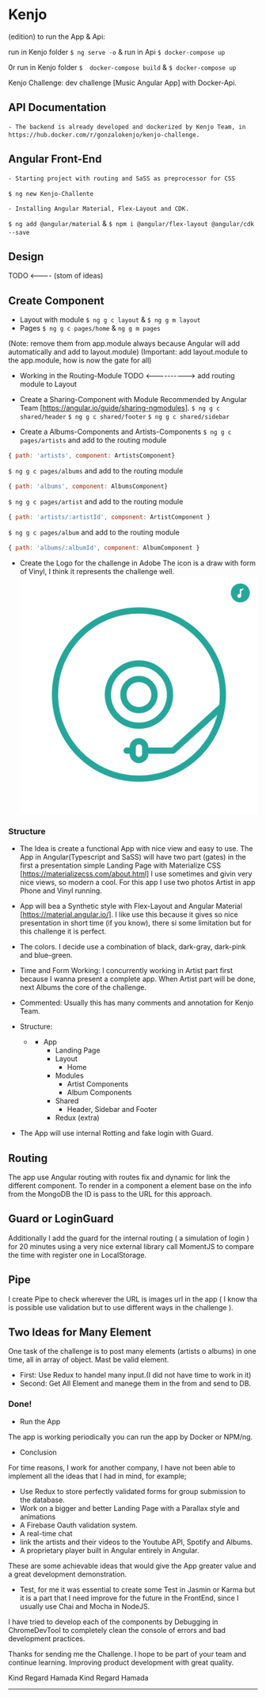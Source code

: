 # Kenjo

(edition) to run the App & Api:

  run in Kenjo folder `$ ng serve -o` & run in Api `$ docker-compose up` 
  
  0r run in Kenjo folder `$  docker-compose build`  & `$ docker-compose up` 
  


Kenjo Challenge: dev challenge [Music Angular App] with Docker-Api.

## API Documentation

    - The backend is already developed and dockerized by Kenjo Team, in https://hub.docker.com/r/gonzalokenjo/kenjo-challenge.

## Angular Front-End

    - Starting project with routing and SaSS as preprocessor for CSS

`$ ng new Kenjo-Challente`

    - Installing Angular Material, Flex-Layout and CDK.

`$ ng add @angular/material` & `$ npm i @angular/flex-layout @angular/cdk --save`

## Design

TODO <---- (stom of ideas)

## Create Component

- Layout with module
  `$ ng g c layout` & `$ ng g m layout`
- Pages
  `$ ng g c pages/home` & `ng g m pages`

(Note: remove them from app.module always because Angular will add automatically and add to layout.module)
(Important: add layout.module to the app.module, how is now the gate for all)

- Working in the Routing-Module
  TODO <----------> add routing module to Layout

- Create a Sharing-Component with Module
  Recommended by Angular Team [https://angular.io/guide/sharing-ngmodules].
  `$ ng g c shared/header`
  `$ ng g c shared/footer`
  `$ ng g c shared/sidebar`

- Create a Albums-Components and Artists-Components
  `$ ng g c pages/artists` and add to the routing module

```javascript
{ path: 'artists', component: ArtistsComponent}
```

`$ ng g c pages/albums` and add to the routing module

```javascript
{ path: 'albums', component: AlbumsComponent}
```

`$ ng g c pages/artist` and add to the routing module

```javascript
{ path: 'artists/:artistId', component: ArtistComponent }
```

`$ ng g c pages/album` and add to the routing module

```javascript
{ path: 'albums/:albumId', component: AlbumComponent }
```

- Create the Logo for the challenge in Adobe
  The icon is a draw with form of Vinyl, I think it represents the challenge well. ![image](./Kenjo/src/assets/logo/logo.png)

### Structure

- The Idea is create a functional App with nice view and easy to use. The App in Angular(Typescript and SaSS) will have two part (gates) in the first a presentation simple Landing Page with Materialize CSS [https://materializecss.com/about.html] I use sometimes and givin very nice views, so modern a cool. For this app I use two photos Artist in app Phone and Vinyl running.

- App will bea a Synthetic style with Flex-Layout and Angular Material [https://material.angular.io/]. I like use this because it gives so nice presentation in short time (if you know), there si some limitation but for this challenge it is perfect.

- The colors. I decide use a combination of black, dark-gray, dark-pink and blue-green.

- Time and Form Working: I concurrently working in Artist part first because I wanna present a complete app. When Artist part will be done, next Albums the core of the challenge.

- Commented: Usually this has many comments and annotation for Kenjo Team.

- Structure:
  - - App
      - Landing Page
      - Layout
        - Home
      - Modules
        - Artist Components
        - Album Components
      - Shared
        - Header, Sidebar and Footer
      - Redux (extra)
- The App will use internal Rotting and fake login with Guard.

## Routing

The app use Angular routing with routes fix and dynamic for link the different component. To render in a component a element base on the info from the MongoDB the ID is pass to the URL for this approach.

## Guard or LoginGuard

Additionally I add the guard for the internal routing ( a simulation of login ) for 20 minutes using a very nice external library call MomentJS to compare the time with register one in LocalStorage.

## Pipe

I create Pipe to check wherever the URL is images url in the app ( I know tha is possible use validation but to use different ways in the challenge ).

## Two Ideas for Many Element

One task of the challenge is to post many elements (artists o albums) in one time, all in array of object. Mast be valid element.

- First: Use Redux to handel many input.(I did not have time to work in it)
- Second: Get All Element and manege them in the from and send to DB.

### Done!

- Run the App

The app is working periodically you can run the app by Docker or NPM/ng.

- Conclusion

For time reasons, I work for another company, I have not been able to implement all the ideas that I had in mind, for example;

- Use Redux to store perfectly validated forms for group submission to the database.
- Work on a bigger and better Landing Page with a Parallax style and animations
- A Firebase Oauth validation system.
- A real-time chat
- link the artists and their videos to the Youtube API, Spotify and Albums.
- A proprietary player built in Angular entirely in Angular.

These are some achievable ideas that would give the App greater value and a great development demonstration.

- Test, for me it was essential to create some Test in Jasmin or Karma but it is a part that I need improve for the future in the FrontEnd, since I usually use Chai and Mocha in NodeJS.

I have tried to develop each of the components by Debugging in ChromeDevTool to completely clean the console of errors and bad development practices.

Thanks for sending me the Challenge. I hope to be part of your team and continue learning. Improving product development with great quality.

Kind Regard
Hamada
Kind Regard
Hamada

---
